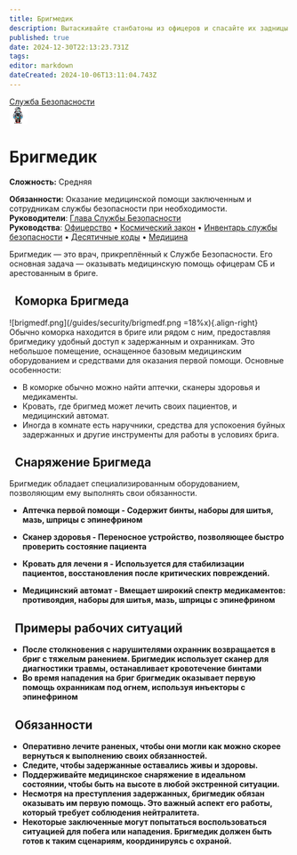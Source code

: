 ```yaml
---
title: Бригмедик
description: Вытаскивайте станбатоны из офицеров и спасайте их задницы.
published: true
date: 2024-12-30T22:13:23.731Z
tags: 
editor: markdown
dateCreated: 2024-10-06T13:11:04.743Z
---
```



<div style="display: flex; justify-content: center;">
<div class="roles-passport sb">
  <div class="title sb"><a href="/roles/securityservicedepartment">Служба Безопасности</a></div>
  <div>
    <div><div><img src="/roles/brigmedic3.png" id="img"></div></div>
  <div><div>
    <h1>Бригмедик</h1>
    <p><strong>Сложность:</strong> Средняя</p>
    <strong>Обязанности:</strong> Оказание медицинской помощи заключенным и сотрудникам службы безопасности при необходимости.<br>
    <b>Руководители</b>: <a href="/roles/headofsecurity">Глава Службы Безопасности</a><br>
    <b>Руководства</b>: <a href="/guides/officership" title="Офицерство">Офицерство</a> • <a href="/spacelaw" title="Космический закон">Космический закон</a> • <a href="/guides/securityinventory" title="Инвентарь службы безопасности">Инвентарь службы безопасности</a> • <a href="/roles/securityservicedepartment/tencodes" title="Инвентарь службы безопасности">Десятичные коды</a> • <a href="/guides/medicine" title="Медицина">Медицина</a>
  </div></div>
  </div>
</div>
</div>

Бригмедик — это врач, прикреплённый к Службе Безопасности. Его основная задача — оказывать медицинскую помощь офицерам СБ и арестованным в бриге.

<h2>
  <div class="box">
    <span style="margin-left:10px;">Коморка Бригмеда</span>
  </div>
</h2>


![brigmedf.png](/guides/security/brigmedf.png =18%x){.align-right}
Обычно коморка находится в бриге или рядом с ним, предоставляя бригмедику удобный доступ к задержанным и охранникам. Это небольшое помещение, оснащенное базовым медицинским оборудованием и средствами для оказания первой помощи. Основные особенности:
* В коморке обычно можно найти аптечки, сканеры здоровья и медикаменты.
* Кровать, где бригмед может лечить своих пациентов, и медицинский автомат.
* Иногда в комнате есть наручники, средства для успокоения буйных задержанных и другие инструменты для работы в условиях брига.<d>
  
<h2>
  <div class="box">
    <span style="margin-left:10px;">Снаряжение Бригмеда</span>
  </div>
</h2>
  
Бригмедик обладает специализированным оборудованием, позволяющим ему выполнять свои обязанности.
  
* <p><b>Аптечка первой помощи<b> - Содержит бинты, наборы для шитья, мазь, шприцы с эпинефрином<p>

* <p><b>Сканер здоровья<b> - Переносное устройство, позволяющее быстро проверить состояние пациента<p>
  
* <p><b>Кровать для лечени<b> я - Используется для стабилизации пациентов, восстановления после критических повреждений.<p>  
  
* Медицинский автомат - Вмещает широкий спектр медикаментов: противоядия, наборы для шитья, мазь, шприцы с эпинефрином
<h2>
  <div class="box">
    <span style="margin-left:10px;">Примеры рабочих ситуаций</span>
  </div>
</h2>
  
* После столкновения с нарушителями охранник возвращается в бриг с тяжелым ранением. Бригмедик использует сканер для диагностики травмы, останавливает кровотечение бинтами
* Во время нападения на бриг бригмедик оказывает первую помощь охранникам под огнем, используя инъекторы с эпинефрином
<h2>
  <div class="box">
    <span style="margin-left:10px;">Обязанности</span>
  </div>
</h2>

* Оперативно лечите раненых, чтобы они могли как можно скорее вернуться к выполнению своих обязанностей.
* Следите, чтобы задержанные оставались живы и здоровы.
* Поддерживайте медицинское снаряжение в идеальном состоянии, чтобы быть на высоте в любой экстренной ситуации.
* Несмотря на преступления задержанных, бригмедик обязан оказывать им первую помощь. Это важный аспект его работы, который требует соблюдения нейтралитета.
* Некоторые заключенные могут попытаться воспользоваться ситуацией для побега или нападения. Бригмедик должен быть готов к таким сценариям, координируясь с охраной.

<div class="table"></div>